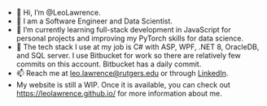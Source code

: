 - 👋 Hi, I’m @LeoLawrence.
- 👀 I am a Software Engineer and Data Scientist.
- 🌱 I’m currently learning full-stack development in JavaScript for personal projects and improving my PyTorch skills for data science.
- 📝 The tech stack I use at my job is C# with ASP, WPF, .NET 8, OracleDB, and SQL server. I use Bitbucket for work so there are relatively few commits on this account. Bitbucket has a daily commit.
- 📫 Reach me at leo.lawrence@rutgers.edu or through [LinkedIn](https://www.linkedin.com/in/leozlawrence/).
- My website is still a WIP. Once it is available, you can check out https://leolawrence.github.io/ for more information about me.

<!---
LeoLawrence/LeoLawrence is a ✨ special ✨ repository because its `README.md` (this file) appears on your GitHub profile.
You can click the Preview link to take a look at your changes.
--->
